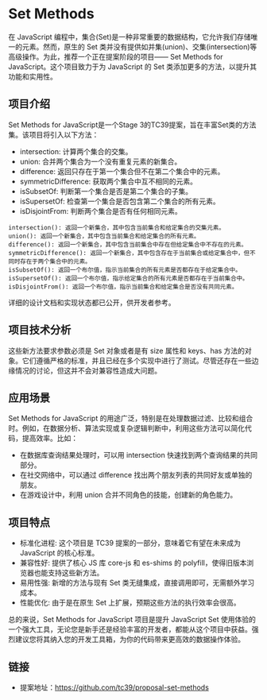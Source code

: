 # Set Methods

在 JavaScript 编程中，集合(Set)是一种非常重要的数据结构，它允许我们存储唯一的元素。然而，原生的 Set 类并没有提供如并集(union)、交集(intersection)等高级操作。为此，推荐一个正在提案阶段的项目—— Set Methods for JavaScript。这个项目致力于为 JavaScript 的 Set 类添加更多的方法，以提升其功能和实用性。

## 项目介绍

Set Methods for JavaScript是一个Stage 3的TC39提案，旨在丰富Set类的方法集。该项目将引入以下方法：

- intersection: 计算两个集合的交集。
- union: 合并两个集合为一个没有重复元素的新集合。
- difference: 返回只存在于第一个集合但不在第二个集合中的元素。
- symmetricDifference: 获取两个集合中互不相同的元素。
- isSubsetOf: 判断第一个集合是否是第二个集合的子集。
- isSupersetOf: 检查第一个集合是否包含第二个集合的所有元素。
- isDisjointFrom: 判断两个集合是否有任何相同元素。

```
intersection(): 返回一个新集合，其中包含当前集合和给定集合的交集元素。
union(): 返回一个新集合，其中包含当前集合和给定集合的所有元素。
difference(): 返回一个新集合，其中包含当前集合中存在但给定集合中不存在的元素。
symmetricDifference(): 返回一个新集合，其中包含存在于当前集合或给定集合中，但不同时存在于两个集合中的元素。
isSubsetOf(): 返回一个布尔值，指示当前集合的所有元素是否都存在于给定集合中。
isSupersetOf(): 返回一个布尔值，指示给定集合的所有元素是否都存在于当前集合中。
isDisjointFrom(): 返回一个布尔值，指示当前集合和给定集合是否没有共同元素。
```

详细的设计文档和实现状态都已公开，供开发者参考。

## 项目技术分析

这些新方法要求参数必须是 Set 对象或者是有 size 属性和 keys、has 方法的对象。它们遵循严格的标准，并且已经在多个实现中进行了测试。尽管还存在一些边缘情况的讨论，但这并不会对兼容性造成大问题。

## 应用场景

Set Methods for JavaScript 的用途广泛，特别是在处理数据过滤、比较和组合时。例如，在数据分析、算法实现或复杂逻辑判断中，利用这些方法可以简化代码，提高效率。比如：

- 在数据库查询结果处理时，可以用 intersection 快速找到两个查询结果的共同部分。
- 在社交网络中，可以通过 difference 找出两个朋友列表的共同好友或单独的朋友。
- 在游戏设计中，利用 union 合并不同角色的技能，创建新的角色能力。

## 项目特点

- 标准化进程: 这个项目是 TC39 提案的一部分，意味着它有望在未来成为 JavaScript 的核心标准。
- 兼容性好: 提供了核心 JS 库 core-js 和 es-shims 的 polyfill，使得旧版本浏览器也能支持这些新方法。
- 易用性强: 新增的方法与现有 Set 类无缝集成，直接调用即可，无需额外学习成本。
- 性能优化: 由于是在原生 Set 上扩展，预期这些方法的执行效率会很高。

总的来说，Set Methods for JavaScript 项目是提升 JavaScript Set 使用体验的一个强大工具，无论您是新手还是经验丰富的开发者，都能从这个项目中获益。强烈建议您将其纳入您的开发工具箱，为你的代码带来更高效的数据操作体验。

## 链接

- 提案地址：https://github.com/tc39/proposal-set-methods
